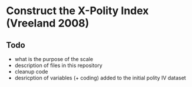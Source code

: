 # Construct the X-Polity Index (Vreeland 2008)

## Todo
- what is the purpose of the scale
- description of files in this repository
- cleanup code
- desricption of variables (+ coding) added to the initial polity IV dataset
